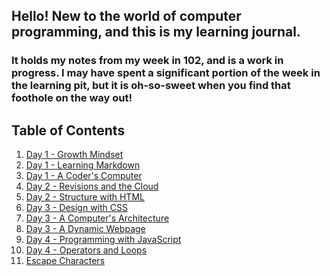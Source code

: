 
<head>
    <title>Learning Journal</title>
</head>


## Hello! New to the world of computer programming, and this is my learning journal.

### It holds my notes from my week in 102, and is a work in progress. I may have spent a significant portion of the week in the learning pit, but it is oh-so-sweet when you find that foothole on the way out!

## Table of Contents 

1. [Day 1 - Growth Mindset](growth-mindset.md)
2. [Day 1 - Learning Markdown](learning-markdown.md)
3. [Day 1 - A Coder's Computer](a-coder's-computer.md) 
4. [Day 2 - Revisions and the Cloud](revisions-and-cloud.md) 
5. [Day 2 - Structure with HTML](structure-with-HTML.md)
6. [Day 3 - Design with CSS](design-with-CSS.md)
7. [Day 3 - A Computer's Architecture](computer-architecture.md)
8. [Day 3 - A Dynamic Webpage](dynamic-webpage.md)
9. [Day 4 - Programming with JavaScript](programming-with-javascript.md)
10. [Day 4 - Operators and Loops](operators-and-loops.md)
11. [Escape Characters](escape-characters.md)




